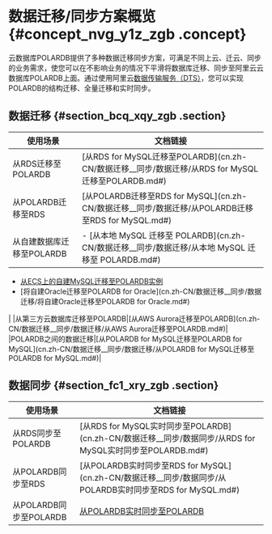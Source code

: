 # 数据迁移/同步方案概览 {#concept_nvg_y1z_zgb .concept}

云数据库POLARDB提供了多种数据迁移同步方案，可满足不同上云、迁云、同步的业务需求，使您可以在不影响业务的情况下平滑将数据库迁移、同步至阿里云云数据库POLARDB上面。通过使用阿里云[数据传输服务（DTS）](https://help.aliyun.com/document_detail/26592.html)，您可以实现POLARDB的结构迁移、全量迁移和实时同步。

## 数据迁移 {#section_bcq_xqy_zgb .section}

|使用场景|文档链接|
|----|----|
|从RDS迁移至POLARDB|[从RDS for MySQL迁移至POLARDB](cn.zh-CN/数据迁移__同步/数据迁移/从RDS for MySQL迁移至POLARDB.md#)|
|从POLARDB迁移至RDS|[从POLARDB迁移至RDS for MySQL](cn.zh-CN/数据迁移__同步/数据迁移/从POLARDB迁移至RDS for MySQL.md#)|
|从自建数据库迁移至POLARDB| -   [从本地 MySQL 迁移至 POLARDB](cn.zh-CN/数据迁移__同步/数据迁移/从本地 MySQL 迁移至 POLARDB.md#)
-   [从ECS上的自建MySQL迁移至POLARDB实例](cn.zh-CN/数据迁移__同步/数据迁移/从ECS上的自建MySQL迁移至POLARDB实例.md#)
-   [将自建Oracle迁移至POLARDB for Oracle](cn.zh-CN/数据迁移__同步/数据迁移/将自建Oracle迁移至POLARDB for Oracle.md#)

 |
|从第三方云数据库迁移至POLARDB|[从AWS Aurora迁移至POLARDB](cn.zh-CN/数据迁移__同步/数据迁移/从AWS Aurora迁移至POLARDB.md#)|
|POLARDB之间的数据迁移|[从POLARDB for MySQL迁移至POLARDB for MySQL](cn.zh-CN/数据迁移__同步/数据迁移/从POLARDB for MySQL迁移至POLARDB for MySQL.md#)|

## 数据同步 {#section_fc1_xry_zgb .section}

|使用场景|文档链接|
|----|----|
|从RDS同步至POLARDB|[从RDS for MySQL实时同步至POLARDB](cn.zh-CN/数据迁移__同步/数据同步/从RDS for MySQL实时同步至POLARDB.md#)|
|从POLARDB同步至RDS|[从POLARDB实时同步至RDS for MySQL](cn.zh-CN/数据迁移__同步/数据同步/从POLARDB实时同步至RDS for MySQL.md#)|
|从POLARDB同步至POLARDB|[从POLARDB实时同步至POLARDB](cn.zh-CN/数据迁移__同步/数据同步/从POLARDB实时同步至POLARDB.md#)|

